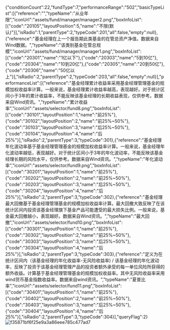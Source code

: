 {"conditionCount":22,"fundType":7,"performanceRange":"502","basicTypeList":[{"reference":"","typeName":"从业年限","iconUrl":"assets/fund/manager/manager2.png","boxInfoList":[{"code":"20105","layoutPosition":5,"name":"不限(默认)"}],"isRadio":1,"parentType":2,"typeCode":201,"all":false,"empty":null},{"reference":"基金经理在上一个报告期此类基金的在管总资产净值。数据来自Wind数据。","typeName":"该类别基金在管总规模","iconUrl":"assets/fund/manager/manager1.png","boxInfoList":[{"code":"20301","name":"1亿以下"},{"code":"20303","name":"5到10亿"},{"code":"20304","name":"10到20亿"},{"code":"20305","name":"20到50亿"},{"code":"20306","name":"50亿以上"}],"isRadio":2,"parentType":2,"typeCode":203,"all":false,"empty":null}],"performanceList":[{"reference":"基金经理累计收益率采用基金经理管理基金的规模加权收益率计算。一般来说，基金经理累计收益率越高，表现越好。对于统计区间小于3年的累计收益率，不能反映该基金经理的长期收益表现，仅供参考。数据来自Wind资讯。","typeName":"累计收益率","iconUrl":"assets/selector/fund8.png","boxInfoList":[{"code":"30101","layoutPosition":1,"name":"前25%"},{"code":"30102","layoutPosition":2,"name":"前25%~50%"},{"code":"30103","layoutPosition":3,"name":"后25%~50%"},{"code":"30104","layoutPosition":4,"name":"后25%"}],"isRadio":2,"parentType":3,"typeCode":301},{"reference":"基金经理年化波动率基于基金经理管理基金的规模加权收益率计算。一般来说，基金经理年化波动率越低，表现越好。对于统计区间小于3年的年化波动率，不能反映该基金经理长期的风险水平，仅供参考。数据来自Wind资讯。","typeName":"年化波动率","iconUrl":"assets/selector/fund9.png","boxInfoList":[{"code":"30201","layoutPosition":1,"name":"前25%"},{"code":"30202","layoutPosition":2,"name":"前25%~50%"},{"code":"30203","layoutPosition":3,"name":"后25%~50%"},{"code":"30204","layoutPosition":4,"name":"后25%"}],"isRadio":2,"parentType":3,"typeCode":302},{"reference":"基金经理最大回撤基于基金经理管理基金的规模加权收益率计算。最大回撤大致反映了在该统计区间内投资该基金经理旗下基金产品可能遭受的最大损失比例。一般来说，基金最大回撤越小，表现越好。数据来自Wind资讯。","typeName":"最大回撤","iconUrl":"assets/selector/fund10.png","boxInfoList":[{"code":"30301","layoutPosition":1,"name":"前25%"},{"code":"30302","layoutPosition":2,"name":"前25%~50%"},{"code":"30303","layoutPosition":3,"name":"后25%~50%"},{"code":"30304","layoutPosition":4,"name":"后25%"}],"isRadio":2,"parentType":3,"typeCode":303},{"reference":"定义为在统计区间内（该基金经理的年化收益率-无风险收益率) / 该基金经理的年化波动率，反映了投资于该基金经理管理产品的投资者额外承受的每一单位风险所获得的额外收益。计算基于基金经理管理基金的规模加权收益率。其中无风险收益率采用wind货币基金指数收益率。数据来自wind资讯。","typeName":"夏普比率","iconUrl":"assets/selector/fund11.png","boxInfoList":[{"code":"30401","layoutPosition":1,"name":"前25%"},{"code":"30402","layoutPosition":2,"name":"前25%~50%"},{"code":"30403","layoutPosition":3,"name":"后25%~50%"},{"code":"30404","layoutPosition":4,"name":"后25%"}],"isRadio":2,"parentType":3,"typeCode":304}],"queryFlag":2}
![f35871bf6f25e9a3a86eee785c477ad7](https://github.com/fs779/TTS/assets/35017330/ee8aaa97-2d18-47a0-a385-cd1dc8723592)
